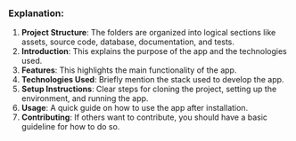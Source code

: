 
### Explanation:
1. **Project Structure**: The folders are organized into logical sections like assets, source code, database, documentation, and tests.
2. **Introduction**: This explains the purpose of the app and the technologies used.
3. **Features**: This highlights the main functionality of the app.
4. **Technologies Used**: Briefly mention the stack used to develop the app.
5. **Setup Instructions**: Clear steps for cloning the project, setting up the environment, and running the app.
6. **Usage**: A quick guide on how to use the app after installation.
7. **Contributing**: If others want to contribute, you should have a basic guideline for how to do so.


